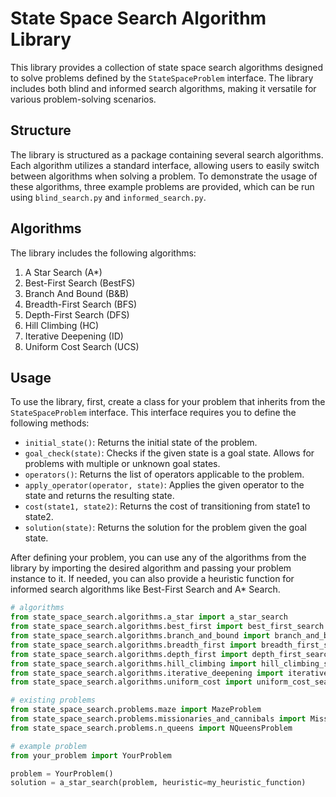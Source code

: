 # State Space Search Algorithm Library

This library provides a collection of state space search algorithms designed to solve problems defined by the `StateSpaceProblem` interface. The library includes both blind and informed search algorithms, making it versatile for various problem-solving scenarios.

## Structure

The library is structured as a package containing several search algorithms. Each algorithm utilizes a standard interface, allowing users to easily switch between algorithms when solving a problem. To demonstrate the usage of these algorithms, three example problems are provided, which can be run using `blind_search.py` and `informed_search.py`.

## Algorithms

The library includes the following algorithms:

1. A Star Search (A*)
2. Best-First Search (BestFS)
3. Branch And Bound (B&B)
4. Breadth-First Search (BFS)
5. Depth-First Search (DFS)
6. Hill Climbing (HC)
7. Iterative Deepening (ID)
8. Uniform Cost Search (UCS)

## Usage

To use the library, first, create a class for your problem that inherits from the `StateSpaceProblem` interface. This interface requires you to define the following methods:

- `initial_state()`: Returns the initial state of the problem.
- `goal_check(state)`: Checks if the given state is a goal state. Allows for problems with multiple or unknown goal states.
- `operators()`: Returns the list of operators applicable to the problem.
- `apply_operator(operator, state)`: Applies the given operator to the state and returns the resulting state.
- `cost(state1, state2)`: Returns the cost of transitioning from state1 to state2.
- `solution(state)`: Returns the solution for the problem given the goal state.

After defining your problem, you can use any of the algorithms from the library by importing the desired algorithm and passing your problem instance to it. If needed, you can also provide a heuristic function for informed search algorithms like Best-First Search and A* Search.

```python
# algorithms
from state_space_search.algorithms.a_star import a_star_search
from state_space_search.algorithms.best_first import best_first_search
from state_space_search.algorithms.branch_and_bound import branch_and_bound_search
from state_space_search.algorithms.breadth_first import breadth_first_search
from state_space_search.algorithms.depth_first import depth_first_search
from state_space_search.algorithms.hill_climbing import hill_climbing_search
from state_space_search.algorithms.iterative_deepening import iterative_deepening_search
from state_space_search.algorithms.uniform_cost import uniform_cost_search

# existing problems
from state_space_search.problems.maze import MazeProblem
from state_space_search.problems.missionaries_and_cannibals import MissionariesAndCannibalsProblem
from state_space_search.problems.n_queens import NQueensProblem

# example problem
from your_problem import YourProblem

problem = YourProblem()
solution = a_star_search(problem, heuristic=my_heuristic_function)